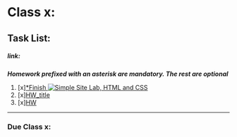 # Class x: 
## Task List:
##### link: 
***Homework prefixed with an asterisk are mandatory. The rest are optional***
1. [x][*Finish ![Simple Site](https://communitytaught.org/img/resources/simple-site-lab.png) Lab, HTML and CSS](url)
2. [x][HW_title](url)    
3. [x][HW](url)

---
### Due Class x:
